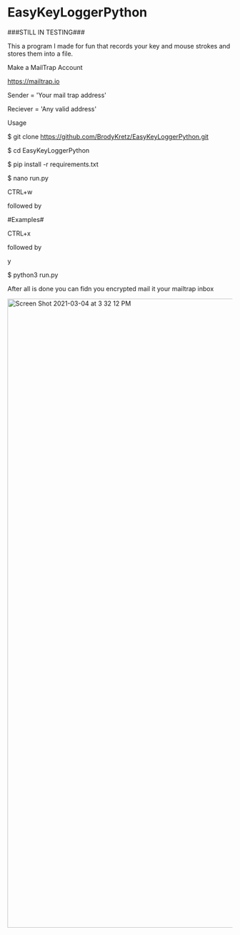 # EasyKeyLoggerPython
###STILL IN TESTING###



This a program I made for fun that records your key and mouse strokes and stores them into a file.

Make a MailTrap Account

https://mailtrap.io

Sender = 'Your mail trap address'

Reciever = 'Any valid address'

Usage 



$ git clone https://github.com/BrodyKretz/EasyKeyLoggerPython.git

$ cd EasyKeyLoggerPython

$ pip install -r requirements.txt

$ nano run.py


CTRL+w 

followed by

#Examples#


CTRL+x

followed by

y


$ python3 run.py






After all is done you can fidn you encrypted mail it your mailtrap inbox

<img width="1410" alt="Screen Shot 2021-03-04 at 3 32 12 PM" src="https://user-images.githubusercontent.com/43651169/110039725-e9bdce80-7cfe-11eb-8823-c2e1dcd7f463.png">

